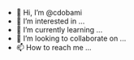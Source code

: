 - 👋 Hi, I’m @cdobami
- 👀 I’m interested in ...
- 🌱 I’m currently learning ...
- 💞️ I’m looking to collaborate on ...
- 📫 How to reach me ...

<!---
cdobami/cdobami is a ✨ special ✨ repository because its `README.md` (this file) appears on your GitHub profile.
You can click the Preview link to take a look at your changes.
--->
